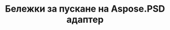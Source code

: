 ---
title: Бележки за пускане на Aspose.PSD адаптер
type: docs
weight: 50
url: /bg/net/adapters/release-notes/
---